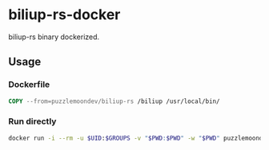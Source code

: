 # biliup-rs-docker

biliup-rs binary dockerized.

## Usage

### Dockerfile

```Dockerfile
COPY --from=puzzlemoondev/biliup-rs /biliup /usr/local/bin/
```

### Run directly

```sh
docker run -i --rm -u $UID:$GROUPS -v "$PWD:$PWD" -w "$PWD" puzzlemoondev/biliup-rs --help
```
